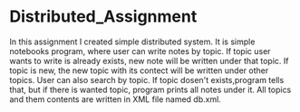 # Distributed_Assignment

In this assignment I created simple distributed system. It is simple notebooks program, where user can write notes by topic. If topic user wants to write is already exists, new note will be written under that topic. If topic is new, the new topic with its contect will be written under other topics. User can also search by topic. If topic dosen't exists,program tells that, but if there is wanted topic, program prints all notes under it. All topics and them contents are written in XML file named db.xml.
